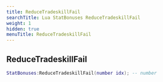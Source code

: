 ```yaml
---
title: ReduceTradeskillFail
searchTitle: Lua StatBonuses ReduceTradeskillFail
weight: 1
hidden: true
menuTitle: ReduceTradeskillFail
---
```

## ReduceTradeskillFail
```lua
StatBonuses:ReduceTradeskillFail(number idx); -- number
```